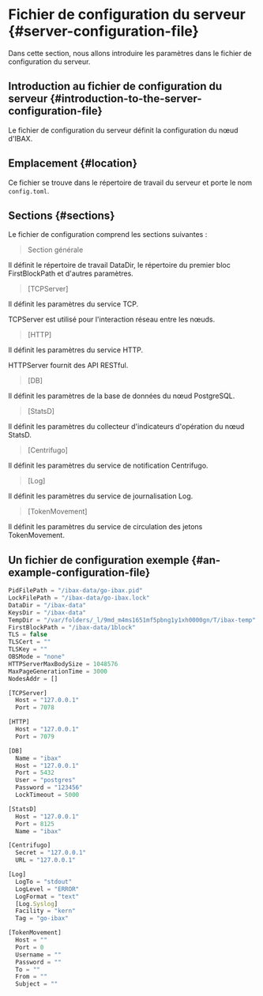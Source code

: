 # Fichier de configuration du serveur {#server-configuration-file}

Dans cette section, nous allons introduire les paramètres dans le fichier de configuration du serveur.

## Introduction au fichier de configuration du serveur {#introduction-to-the-server-configuration-file}

Le fichier de configuration du serveur définit la configuration du nœud d'IBAX.

## Emplacement {#location}

Ce fichier se trouve dans le répertoire de travail du serveur et porte le nom `config.toml`.

## Sections {#sections}

Le fichier de configuration comprend les sections suivantes :

> Section générale

Il définit le répertoire de travail DataDir, le répertoire du premier bloc FirstBlockPath et d'autres paramètres.

> [TCPServer]

Il définit les paramètres du service TCP.

TCPServer est utilisé pour l'interaction réseau entre les nœuds.

> [HTTP]

Il définit les paramètres du service HTTP.

HTTPServer fournit des API RESTful.

> [DB]

Il définit les paramètres de la base de données du nœud PostgreSQL.

> [StatsD]

Il définit les paramètres du collecteur d'indicateurs d'opération du nœud StatsD.

> [Centrifugo]

Il définit les paramètres du service de notification Centrifugo.

> [Log]

Il définit les paramètres du service de journalisation Log.

> [TokenMovement]

Il définit les paramètres du service de circulation des jetons TokenMovement.

## Un fichier de configuration exemple {#an-example-configuration-file}

``` js
PidFilePath = "/ibax-data/go-ibax.pid"
LockFilePath = "/ibax-data/go-ibax.lock"
DataDir = "/ibax-data"
KeysDir = "/ibax-data"
TempDir = "/var/folders/_l/9md_m4ms1651mf5pbng1y1xh0000gn/T/ibax-temp"
FirstBlockPath = "/ibax-data/1block"
TLS = false
TLSCert = ""
TLSKey = ""
OBSMode = "none"
HTTPServerMaxBodySize = 1048576
MaxPageGenerationTime = 3000
NodesAddr = []

[TCPServer]
  Host = "127.0.0.1"
  Port = 7078

[HTTP]
  Host = "127.0.0.1"
  Port = 7079

[DB]
  Name = "ibax"
  Host = "127.0.0.1"
  Port = 5432
  User = "postgres"
  Password = "123456"
  LockTimeout = 5000

[StatsD]
  Host = "127.0.0.1"
  Port = 8125
  Name = "ibax"

[Centrifugo]
  Secret = "127.0.0.1"
  URL = "127.0.0.1"

[Log]
  LogTo = "stdout"
  LogLevel = "ERROR"
  LogFormat = "text"
  [Log.Syslog]
  Facility = "kern"
  Tag = "go-ibax"

[TokenMovement]
  Host = ""
  Port = 0
  Username = ""
  Password = ""
  To = ""
  From = ""
  Subject = ""
```

